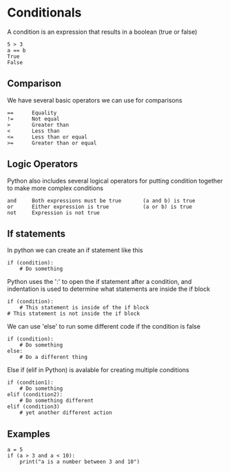 # Conditionals

A condition is an expression that results in a boolean (true or false)

    5 > 3
    a == b
    True 
    False

## Comparison

We have several basic operators we can use for comparisons

    ==      Equality
    !=      Not equal
    >       Greater than
    <       Less than
    <=      Less than or equal
    >=      Greater than or equal

## Logic Operators

Python also includes several logical operators for putting condition together to make more complex conditions

    and     Both expressions must be true       (a and b) is true
    or      Either expression is true           (a or b) is true
    not     Expression is not true 

## If statements

In python we can create an if statement like this

    if (condition):
        # Do something

Python uses the ':' to open the if statement after a condition, and indentation is used to determine what statements are inside the if block

    if (condition):
        # This statement is inside of the if block
    # This statement is not inside the if block

We can use 'else' to run some different code if the condition is false

    if (condition):
        # Do something
    else:
        # Do a different thing

Else if (elif in Python) is avalable for creating multiple conditions

    if (condtion1):
        # Do something
    elif (condition2):
        # Do something different
    elif (condition3)
        # yet another different action

## Examples

    a = 5
    if (a > 3 and a < 10):
        print("a is a number between 3 and 10")